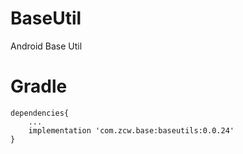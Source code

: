 # BaseUtil
Android Base Util

# Gradle
```
dependencies{
    ...
    implementation 'com.zcw.base:baseutils:0.0.24'
}

```
